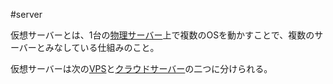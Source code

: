 #server 

仮想サーバーとは、1台の[物理サーバー](物理サーバー.md)上で複数のOSを動かすことで、複数のサーバーとみなしている仕組みのこと。

仮想サーバーは次の[VPS](VPS.md)と[クラウドサーバー](クラウドサーバー.md)の二つに分けられる。